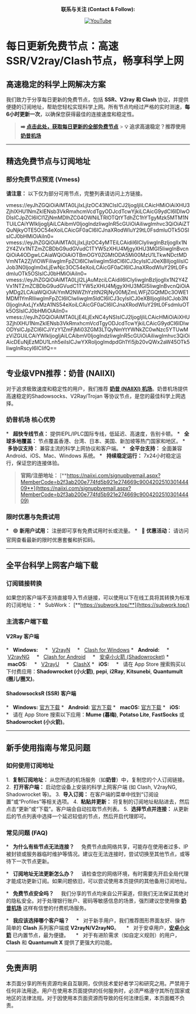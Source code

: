<div align="center">

**联系与关注 (Contact & Follow):**

[![YouTube](https://img.shields.io/badge/YouTube-%E6%B3%95%E5%85%8B%E9%B1%BF-red?style=for-the-badge&logo=youtube)](https://www.youtube.com/@%E6%B3%95%E5%85%8B%E9%B1%BF-l3m)

</div>

# 每日更新免费节点：高速SSR/V2ray/Clash节点，畅享科学上网

## **高速稳定的科学上网解决方案**

我们致力于分享每日更新的免费节点，包括 **SSR、V2ray 和 Clash** 协议，并提供便捷的订阅地址，帮助您轻松实现科学上网。所有节点均经过严格的实时测速，**每6小时更新一次**，以确保您获得最佳的连接速度和稳定性。

> **➡️ [点击此处，获取每日更新的全部免费节点](https://fakeyou.top/)** > 
> **💡 追求高速稳定？推荐使用 [奶昔机场](https://naiixi.com/signupbyemail.aspx?MemberCode=b2f3ab200e774fd5b921e274669c900420251030144409)**

---

## **精选免费节点与订阅地址**

### 部分免费节点预览 (Vmess)

**请注意：** 以下仅为部分可用节点，完整列表请访问上方链接。

vmess://eyJhZGQiOiAiMTA0LjIxLjIzOC43NCIsICJ2IjogIjIiLCAicHMiOiAiXHU3ZjhlXHU1NmZkIENsb3VkRmxhcmVcdTgyODJcdTcwYjkiLCAicG9ydCI6IDIwODIsICJpZCI6ICI1ZjNmMDlhZC04OWNiLTRlOTQtYTdhZC1hYTgyMzk5MTM1NTUiLCAiYWlkIjogIjAiLCAibmV0IjogIndzIiwgInR5cGUiOiAiIiwgImhvc3QiOiAiZTQuNjkyOTE5OC54eXoiLCAicGF0aCI6ICJnaXRodWIuY29tL0FsdmluOTk5OSIsICJ0bHMiOiAiIn0=
vmess://eyJhZGQiOiAiMTA0LjIxLjIzOC4yMTEiLCAidiI6ICIyIiwgInBzIjogIlx1N2Y4ZVx1NTZmZCBDbG9udGVudC1TYW5zXHU4MjgyXHU3MGI5IiwgInBvcnQiOiA4ODgwLCAiaWQiOiAiOTBmOGY0ZGMtODA5Mi00MzU1LTkwNDctMDVmNTA2ZjVlOWFiIiwgImFpZCI6ICIwIiwgIm5ldCI6ICJ3cyIsICJ0eXBlIjogIiIsICJob3N0IjogIm0xLjEwNjc3OC54eXoiLCAicGF0aCI6ICJnaXRodWIuY29tL0FsdmluOTk5OSIsICJ0bHMiOiAiIn0=
vmess://eyJhZGQiOiAiMTA0LjI2LjAuMzciLCAidiI6ICIyIiwgInBzIjogIlx1N2Y4ZVx1NTZmZCBDbG9udGVudC1TYW5zXHU4MjgyXHU3MGI5IiwgInBvcnQiOiAyMDg2LCAiaWQiOiAiYmM2NWZhYzItN2RjNy00MjZmLWFjZGQtMDc3OWE1MDM1YmRlIiwgImFpZCI6ICIwIiwgIm5ldCI6ICJ3cyIsICJ0eXBlIjogIiIsICJob3N0IjogInAxLjYxMzA1NS54eXoiLCAicGF0aCI6ICJnaXRodWIuY29tL0FsdmluOTk5OSIsICJ0bHMiOiAiIn0=
vmess://eyJhZGQiOiAiMTA0LjE4LjExNC4yNSIsICJ2IjogIjIiLCAicHMiOiAiXHU3ZjhlXHU1NmZkIENsb3VkRmxhcmVcdTgyODJcdTcwYjkiLCAicG9ydCI6IDIwODYsICJpZCI6ICJiYzY1ZmFjMi03ZGM3LTQyNmYtYWNkZC0wNzc5YTUwMzViZGUiLCAiYWlkIjogIjAiLCAibmV0IjogIndzIiwgInR5cGUiOiAiIiwgImhvc3QiOiAicDEuNjEzMDU1Lnh5eiIsICJwYXRoIjogImdpdGh1Yi5jb20vQWx2aW45OTk5IiwgInRscyI6ICIifQ==

---

## **专业级VPN推荐：奶昔 (NAIIXI)**

对于追求极致速度和稳定性的用户，我们推荐 **[奶昔 (NAIIXI) 机场](https://naiixi.com/signupbyemail.aspx?MemberCode=b2f3ab200e774fd5b921e274669c900420251030144409)**。奶昔机场提供高速稳定的Shadowsocks、V2Ray/Trojan 等协议节点，是您的最佳科学上网选择。

### 奶昔机场 核心优势

*   **超快专线节点：** 提供IEPL/IPLC国际专线，低延迟、高速度，告别卡顿。
*   **全球多地覆盖：** 节点覆盖香港、台湾、日本、美国、新加坡等热门国家和地区。
*   **多协议支持：** 兼容主流的科学上网协议和客户端。
*   **全平台支持：** 全面兼容 Android、iOS、Mac、Windows 系统。
*   **持续稳定运行：** 7x24小时稳定运行，保证您的连接体验。

> **官网/注册地址：** [**https://naiixi.com/signupbyemail.aspx?MemberCode=b2f3ab200e774fd5b921e274669c900420251030144409**](https://naiixi.com/signupbyemail.aspx?MemberCode=b2f3ab200e774fd5b921e274669c900420251030144409)

### 限时优惠与免费试用

*   🟢 **新用户试用：** 注册即可享有免费试用时长或流量。
*   🔵 **优惠活动：** 请访问官网查看最新的限时优惠套餐和折扣码。

---

## **全平台科学上网客户端下载**

### 订阅链接转换

如果您的客户端不支持直接导入节点链接，可以使用以下在线工具将其转换为标准的订阅地址：
*   SubWork： [**https://subwork.top/**](https://subwork.top/)

### 主流客户端下载

#### V2Ray 客户端

*   **Windows:**
    *   [V2rayN](https://github.com/2dust/v2rayN/releases)
    *   [Clash for Windows](https://github.com/Fndroid/clash_for_windows_pkg/releases)
*   **Android:**
    *   [V2rayNG](https://github.com/2dust/v2rayNG/releases)
    *   [Clash for Android](https://github.com/Kr328/ClashForAndroid/releases)
    *   [安卓小火箭 (Shadowrocket)](https://github.com/Pawdroid/shadowrocket_for_android/releases)
*   **macOS:**
    *   [V2rayU](https://github.com/yanue/V2rayU/releases)
    *   [ClashX](https://github.com/yichengchen/clashX/releases)
*   **iOS:**
    *   请在 App Store 搜索购买以下付费应用：**Shadowrocket (小火箭)**, **pepi**, **i2Ray**, **Kitsunebi**, **Quantumult (圈儿/圈叉)**。

#### ShadowsocksR (SSR) 客户端

*   **Windows:** [官方下载](https://github.com/shadowsocksrr/shadowsocksr-csharp/releases)
*   **Android:** [官方下载](https://github.com/shadowsocksrr/shadowsocksr-android/releases)
*   **macOS:** [官方下载](https://github.com/qinyuhang/ShadowsocksX-NG-R/releases)
*   **iOS:**
    *   请在 App Store 搜索以下应用：**Mume (暮梅)**, **Potatso Lite**, **FastSocks** 或 **Shadowrocket (小火箭)**。

---

## **新手使用指南与常见问题**

### 如何使用订阅地址

1.  **复制订阅地址：** 从您所选的机场服务（如**奶昔**）中，复制您的个人订阅链接。
2.  **打开客户端：** 启动您设备上安装的科学上网客户端 (如 Clash, V2rayNG, Shadowrocket 等)。
3.  **导入订阅：** 在客户端的菜单中找到“订阅设置”或“Profiles”等相关选项。
4.  **粘贴并更新：** 将复制的订阅地址粘贴进去，然后点击“更新”或“下载”。客户端会自动拉取节点列表。
5.  **选择节点并连接：** 从更新后的节点列表中选择一个延迟较低的节点，然后开启代理即可。

### 常见问题 (FAQ)

*   **为什么有些节点无法连接？**
    免费节点由网络共享，可能存在使用者过多、IP被封锁或服务器临时维护等情况。建议在无法连接时，尝试切换至其他节点，或等待下一次节点更新。

*   **订阅地址无法更新怎么办？**
    请检查您的网络环境，有时需要先开启全局代理才能成功更新订阅。如果问题依旧，可以尝试使用本页提供的其他备用订阅地址。

*   **免费节点安全吗？**
    我们分享的节点均来自公开渠道，但我们无法保证其绝对的隐私安全。对于处理银行账户、密码等敏感信息的场景，强烈建议您使用像 **[奶昔机场](https://naiixi.com/signupbyemail.aspx?MemberCode=b2f3ab200e774fd5b921e274669c900420251030144409)** 这样有信誉的付费机场服务。

*   **我应该选择哪个客户端？**
    *   对于新手用户，我们推荐图形界面友好、操作简单的 **Clash** 系列客户端或 **V2rayN/V2rayNG**。
    *   对于安卓用户，**[安卓小火箭](https://github.com/Pawdroid/shadowrocket_for_android/releases)** 已内置节点，最为便捷。
    *   对于有进阶需求（如自定义规则）的用户，**Clash** 和 **Quantumult X** 提供了更强大的功能。

---

## **免责声明**

本页面分享的所有资源均来自互联网，仅供技术爱好者学习和研究之用。严禁用于任何非法用途。用户在使用本页面提供的任何服务时，必须严格遵守其所在国家或地区的法律法规。对于因使用本页面资源而导致的任何法律后果，本页面概不负责。
